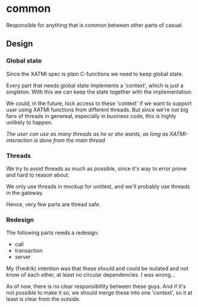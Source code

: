 # common

Responsible for anything that is common between other parts of casual.


## Design

### Global state

Since the XATMI spec is plain C-functions we need to keep global state.

Every part that needs global state implements a 'context', which is just a singleton. 
With this we can keep the state together with the implementation.

We could, in the future, lock access to these 'context' if we want to support user using XATMI 
functions from different threads. But since we're not big fans of threads in genereal, especially in
business code, this is highly unlikely to happen.

*The user can use as many threads as he or she wants, as long as XATMI-interaction is done from the main thread*


### Threads 
We try to avoid threads as much as possible, since it's way to error prone and hard to reason about.

We only use threads in mockup for unittest, and we'll probably use threads in the gateway.

Hence, very few parts are thread safe.


### Redesign
The following parts needs a redesign:
* call
* transaction
* server

My (Fredrik) intention was that these should and could be isolated and not know of each other, at least no
circular dependencies. I was wrong... 

As of now, there is no clear responsibillity between these guys. And if it's not possible to make it so, we
should merge these into one 'context', so it at least is clear from the outside. 
 





